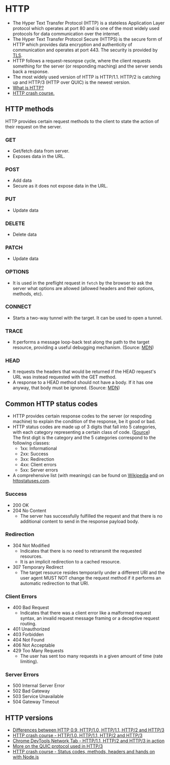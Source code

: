 # HTTP

- The Hyper Text Transfer Protocol (HTTP) is a stateless Application Layer protocol which operates at port 80 and is one of the most widely used protocols for data communication over the internet.
- The Hyper Text Transfer Protocol Secure (HTTPS) is the secure form of HTTP which provides data encryption and authenticity of communication and operates at port 443. The security is provided by [TLS](tls.md).
- HTTP follows a request-resonpse cycle, where the client requests something for the server (or responding maching) and the server sends back a response.
- The most widely used version of HTTP is HTTP/1.1. HTTP/2 is catching up and HTTP/3 (HTTP over QUIC) is the newest version.
- [What is HTTP?](https://www.youtube.com/watch?v=0OrmKCB0UrQ)
- [HTTP crash course.](https://www.youtube.com/watch?v=iYM2zFP3Zn0)


## HTTP methods

HTTP provides certain request methods to the client to state the action of their request on the server.

### GET

- Get/fetch data from server.
- Exposes data in the URL.

### POST

- Add data
- Secure as it does not expose data in the URL.

### PUT

- Update data

### DELETE

- Delete data

### PATCH

- Update data

### OPTIONS

- It is used in the preflight request in `fetch` by the browser to ask the server what options are allowed (allowed headers and their options, methods, etc).

### CONNECT

- Starts a two-way tunnel with the target. It can be used to open a tunnel.

### TRACE

- It performs a message loop-back test along the path to the target resource, providing a useful debugging mechanism. (Source: [MDN](https://developer.mozilla.org/en-US/docs/Web/HTTP/Methods/TRACE))

### HEAD

- It requests the headers that would be returned if the HEAD request's URL was instead requested with the GET method.
- A response to a HEAD method should not have a body. If it has one anyway, that body must be ignored. (Source: [MDN](https://developer.mozilla.org/en-US/docs/Web/HTTP/Methods/HEAD))


## Common HTTP status codes

- HTTP provides certain response codes to the server (or respoding machine) to explain the condition of the response, be it good or bad.
- HTTP status codes are made up of 3 digits that fall into 5 categories, with each category representing a certain class of code. ([Source](https://pythonise.com/series/learning-flask/flask-http-methods)) <br /> The first digit is the category and the 5 categories correspond to the following classes:
   - 1xx: Informational
   - 2xx: Success
   - 3xx: Redirection
   - 4xx: Client errors
   - 5xx: Server errors
- A comprehensive list (with meanings) can be found on [Wikipedia](https://en.wikipedia.org/wiki/List_of_HTTP_status_codes) and on [httpstatuses.com](https://httpstatuses.com/).

### Success

- 200 OK
- 204 No Content
   - The server has successfully fulfilled the request and that there is no additional content to send in the response payload body.

### Redirection

- 304 Not Modified 
   - Indicates that there is no need to retransmit the requested resources.
   - It is an implicit redirection to a cached resource.
- 307 Temporary Redirect
   - The target resource resides temporarily under a different URI and the user agent MUST NOT change the request method if it performs an automatic redirection to that URI.

### Client Errors

- 400 Bad Request
   - Indicates that there was a client error like a malformed request syntax, an invalid request message framing or a deceptive request routing.
- 401 Unauthorized
- 403 Forbidden
- 404 Not Found
- 406 Not Acceptable
- 429 Too Many Requests
   - The user has sent too many requests in a given amount of time (rate limiting).

### Server Errors

- 500 Internal Server Error
- 502 Bad Gateway
- 503 Service Unavailable
- 504 Gateway Timeout


## HTTP versions

- [Differences between HTTP 0.9, HTTP/1.0, HTTP/1.1, HTTP/2 and HTTP/3](https://www.youtube.com/watch?v=Kqgv4Xs8yDI&feature=emb_logo)
- [HTTP crash course - HTTP/1.0, HTTP/1.1, HTTP/2 and HTTP/3](https://www.youtube.com/watch?v=0OrmKCB0UrQ)
- [Chrome DevTools Network Tab - HTTP/1.1, HTTP/2 and HTTP/3 in action](https://www.youtube.com/watch?v=LBgfSwX4GDI)
- [More on the QUIC protocol used in HTTP/3](https://docs.google.com/document/d/1gY9-YNDNAB1eip-RTPbqphgySwSNSDHLq9D5Bty4FSU/edit)
- [HTTP crash course - Status codes, methods, headers and hands on with Node.js](https://www.youtube.com/watch?v=iYM2zFP3Zn0)
